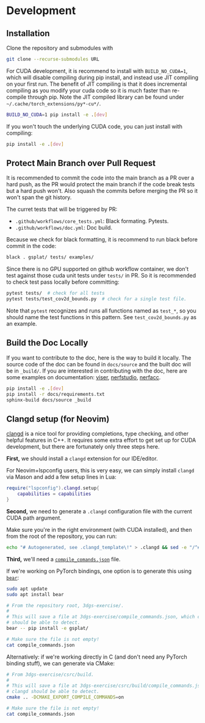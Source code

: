 # Development

## Installation

Clone the repository and submodules with

```bash
git clone --recurse-submodules URL
```

For CUDA development, it is recommend to install with `BUILD_NO_CUDA=1`, which
will disable compiling during pip install, and instead use JIT compiling on your
first run. The benefit of JIT compiling is that it does incremental compiling as
you modify your cuda code so it is much faster than re-compile through pip. Note
the JIT compiled library can be found under `~/.cache/torch_extensions/py*-cu*/`.

```bash
BUILD_NO_CUDA=1 pip install -e .[dev]
```

If you won't touch the underlying CUDA code, you can just install with compiling:

```bash
pip install -e .[dev]
```

## Protect Main Branch over Pull Request

It is recommended to commit the code into the main branch as a PR over a hard push, as the PR would protect the main branch if the code break tests but a hard push won't. Also squash the commits before merging the PR so it won't span the git history.

The curret tests that will be triggered by PR:

- `.github/workflows/core_tests.yml`: Black formating. Pytests.
- `.github/workflows/doc.yml`: Doc build.

Because we check for black formatting, it is recommend to run black before commit in the code:

```bash
black . gsplat/ tests/ examples/
```

Since there is no GPU supported on github workflow container, we don't test against those cuda unit tests under `tests/` in PR. So it is recommended to check test pass locally before committing:

```bash
pytest tests/  # check for all tests
pytest tests/test_cov2d_bounds.py  # check for a single test file.
```

Note that `pytest` recognizes and runs all functions named as `test_*`, so you should name the
test functions in this pattern. See `test_cov2d_bounds.py` as an example.

## Build the Doc Locally

If you want to contribute to the doc, here is the way to build it locally. The source code of the doc can be found in `docs/source` and the built doc will be in `_build/`. If you are interested in contributing with the doc, here are some examples on documentation: [viser](https://github.com/nerfstudio-project/viser/tree/main/docs/source), [nerfstudio](https://github.com/nerfstudio-project/nerfstudio/tree/main/docs), [nerfacc](https://github.com/KAIR-BAIR/nerfacc/tree/master/docs/source).

```bash
pip install -e .[dev]
pip install -r docs/requirements.txt
sphinx-build docs/source _build 
```

## Clangd setup (for Neovim)

[clangd](https://clangd.llvm.org/) is a nice tool for providing completions,
type checking, and other helpful features in C++. It requires some extra effort
to get set up for CUDA development, but there are fortunately only three steps
here.

**First,** we should install a `clangd` extension for our IDE/editor.

For Neovim+lspconfig users, this is very easy, we can simply install `clangd`
via Mason and add a few setup lines in Lua:

```lua
require("lspconfig").clangd.setup{
    capabilities = capabilities
}
```

**Second,** we need to generate a `.clangd` configuration file with the current
CUDA path argument.

Make sure you're in the right environment (with CUDA installed), and then from
the root of the repository, you can run:

```sh
echo "# Autogenerated, see .clangd_template\!" > .clangd && sed -e "/^#/d" -e "s|YOUR_CUDA_PATH|$(dirname $(dirname $(which nvcc)))|" .clangd_template >> .clangd
```

**Third,** we'll need a
[`compile_comands.json`](https://clang.llvm.org/docs/JSONCompilationDatabase.html)
file.

If we're working on PyTorch bindings, one option is to generate this using
[`bear`](https://github.com/rizsotto/Bear):

```sh
sudo apt update
sudo apt install bear

# From the repository root, 3dgs-exercise/.
#
# This will save a file at 3dgs-exercise/compile_commands.json, which clangd
# should be able to detect.
bear -- pip install -e gsplat/

# Make sure the file is not empty!
cat compile_commands.json
```

Alternatively: if we're working directly in C (and don't need any PyTorch
binding stuff), we can generate via CMake:

```sh
# From 3dgs-exercise/csrc/build.
#
# This will save a file at 3dgs-exercise/csrc/build/compile_commands.json, which
# clangd should be able to detect.
cmake .. -DCMAKE_EXPORT_COMPILE_COMMANDS=on

# Make sure the file is not empty!
cat compile_commands.json
```

<!-- 
**Known issues**

- The torch extensions include currently raises an error:
  `In included file: use of undeclared identifier 'noinline'; did you mean 'inline'?` -->
